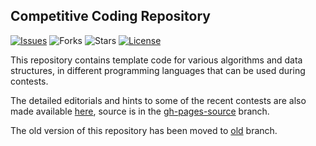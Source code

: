 ## Competitive Coding Repository

[![Issues](https://img.shields.io/github/issues/sahilbansal17/Competitive_Coding.svg)](https://github.com/sahilbansal17/Competitive_Coding/issues)
![Forks](https://img.shields.io/github/forks/sahilbansal17/Competitive_Coding.svg)
![Stars](https://img.shields.io/github/stars/sahilbansal17/Competitive_Coding.svg)
[![License](https://img.shields.io/github/license/sahilbansal17/Competitive_Coding.svg)](https://github.com/sahilbansal17/Competitive_Coding/blob/master/LICENSE)

This repository contains template code for various algorithms and data structures, in different programming languages that can be used during contests.

The detailed editorials and hints to some of the recent contests are also made available [here](https://sahilbansal17.github.io/Competitive_Coding/), source is in the [gh-pages-source](https://github.com/sahilbansal17/Competitive_Coding/tree/gh-pages-source) branch.

The old version of this repository has been moved to [old](https://github.com/sahilbansal17/Competitive_Coding/tree/dsa_old) branch.
